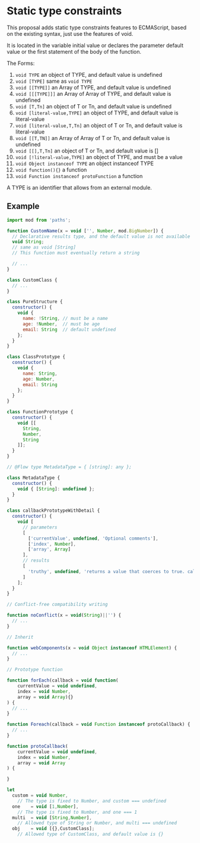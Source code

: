 # Static type constraints

This proposal adds static type constraints features to ECMAScript,
based on the existing syntax, just use the features of void.

It is located in the variable initial value or declares the parameter default value
or the first statement of the body of the function.

The Forms:

1. `void TYPE` an object of TYPE, and default value is undefined
1. `void [TYPE]` same as `void TYPE`
1. `void [[TYPE]]` an Array of TYPE, and default value is undefined
1. `void [[[TYPE]]]` an Array of Array of TYPE, and default value is undefined
1. `void [T,Tn]` an object of T or Tn, and default value is undefined
1. `void [literal-value,TYPE]` an object of TYPE, and default value is literal-value
1. `void [literal-value,T,Tn]` an object of T or Tn, and default value is literal-value
1. `void [[T,TN]]` an Array of Array of T or Tn, and default value is undefined
1. `void [[],T,Tn]` an object of T or Tn, and default value is []
1. `void [!literal-value,TYPE]` an object of TYPE, and must be a value
1. `void Object instanceof TYPE` an object instanceof TYPE
1. `void function(){}` a function
1. `void Function instanceof protoFunction` a function

A TYPE is an identifier that allows from an external module.

## Example

```js
import mod from 'paths';

function CustomName(x = void ['', Number, mod.BigNumber]) {
  // Declarative results type, and the default value is not available
  void String;
  // same as void [String]
  // This function must eventually return a string

  // ...
}

class CustomClass {
  // ...
}

class PureStructure {
  constructor() {
    void {
      name: !String, // must be a name
      age: !Number,  // must be age
      email: String  // default undefined
    };
  }
}

class ClassPrototype {
  constructor() {
    void {
      name: String,
      age: Number,
      email: String
    };
  }
}

class FunctionPrototype {
  constructor() {
    void [[
      String,
      Number,
      String
    ]];
  }
}

// @Flow type MetadataType = { [string]: any };

class MetadataType {
  constructor() {
    void { [String]: undefined };
  }
}

class callbackPrototypeWithDetail {
  constructor() {
    void [
      // parameters
      [
        ['currentValue', undefined, 'Optional comments'],
        ['index', Number],
        ['array', Array]
      ],
      // results
      [
        'truthy', undefined, 'returns a value that coerces to true. callback is invoked only for indexes of the array which have assigned values; it is not invoked for indexes which have been deleted or which have never been assigned values'
      ]
    ];
  }
}

// Conflict-free compatibility writing

function noConflict(x = void(String)||'') {
  // ...
}

// Inherit

function webComponents(x = void Object instanceof HTMLElement) {
  // ...
}

// Prototype function

function forEach(callback = void function(
    currentValue = void undefined,
    index = void Number,
    array = void Array){}
) {
  // ...
}

function Foreach(callback = void Function instanceof protoCallback) {
  // ...
}

function protoCallback(
    currentValue = void undefined,
    index = void Number,
    array = void Array
) {

}

let
  custom = void Number,
    // The type is fixed to Number, and custom === undefined
  one    = void [1,Number],
    // The type is fixed to Number, and one === 1
  multi  = void [String,Number],
    // Allowed type of String or Number, and multi === undefined
  obj    = void [{},CustomClass];
    // Allowed type of CustomClass, and default value is {}
```
